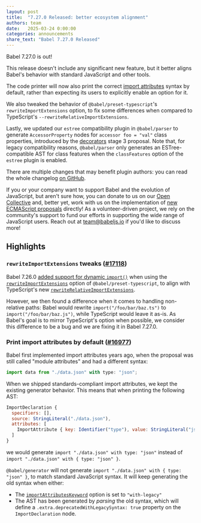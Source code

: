 ```yaml
---
layout: post
title:  "7.27.0 Released: better ecosystem alignment"
authors: team
date:   2025-03-24 0:00:00
categories: announcements
share_text: "Babel 7.27.0 Released"
---
```


Babel 7.27.0 is out!

This release doesn't include any significant new feature, but it better aligns Babel's behavior with standard JavaScript and other tools.

The code printer will now also print the correct [import attributes](https://developer.mozilla.org/en-US/docs/Web/JavaScript/Reference/Statements/import/with) syntax by default, rather than expecting its users to explicitly enable an option for it.

We also tweaked the behavior of `@babel/preset-typescript`'s `rewriteImportExtensions` option, to fix some differences when compared to TypeScript's `--rewriteRelativeImportExtensions`.

Lastly, we updated our `estree` compatibility plugin in `@babel/parser` to generate `AccessorProperty` nodes for `accessor foo = "val"` class properties, introduced by the [decorators](https://github.com/tc39/proposal-decorators) stage 3 proposal. Note that, for legacy compatibility reasons, `@babel/parser` only generates an ESTree-compatible AST for class features when the `classFeatures` option of the `estree` plugin is enabled.

There are multiple changes that may benefit plugin authors: you can read the whole changelog [on GitHub](https://github.com/babel/babel/releases/tag/v7.26.0).

<!-- truncate -->

If you or your company want to support Babel and the evolution of JavaScript, but aren't sure how, you can donate to us on our [Open Collective](https://github.com/babel/babel?sponsor=1) and, better yet, work with us on the implementation of [new ECMAScript proposals](https://github.com/babel/proposals) directly! As a volunteer-driven project, we rely on the community's support to fund our efforts in supporting the wide range of JavaScript users. Reach out at [team@babeljs.io](mailto:team@babeljs.io) if you'd like to discuss more!

## Highlights

### `rewriteImportExtensions` tweaks ([#17118](https://github.com/babel/babel/pull/17118))

Babel 7.26.0 [added support for dynamic `import()`](https://babeljs.io/blog/2024/10/25/7.26.0) when using the [`rewriteImportExtensions`](https://babeljs.io/docs/babel-preset-typescript#rewriteimportextensions) option of `@babel/preset-typescript`, to align with TypeScript's new [`rewriteRelativeImportExtensions`](https://devblogs.microsoft.com/typescript/announcing-typescript-5-7/#path-rewriting-for-relative-paths).

However, we then found a difference when it comes to handling non-relative paths: Babel would rewrite `import("/foo/bar/baz.ts")` to `import("/foo/bar/baz.js")`, while TypeScript would leave it as-is. As Babel's goal is to mirror TypeScript's option when possible, we consider this difference to be a bug and we are fixing it in Babel 7.27.0.

### Print import attributes by default ([#16977](https://github.com/babel/babel/pull/16977))

Babel first implemented import attributes years ago, when the proposal was still called "module attributes" and had a different syntax:
```javascript
import data from "./data.json" with type: "json";
```

When we shipped standards-compliant import attributes, we kept the existing generator behavior. This means that when printing the following AST:
```js
ImportDeclaration {
  specifiers: [],
  source: StringLiteral("./data.json"),
  attributes: [
    ImportAttribute { key: Identifier("type"), value: StringLiteral("json") }
  ]
}
```
we would generate `import "./data.json" with type: "json"` instead of `import "./data.json" with { type: "json" }`.

`@babel/generator` will not generate `import "./data.json" with { type: "json" }`, to match standard JavaScript syntax. It will keep generating the old syntax when either:
- The [`importAttributesKeyword`](https://babeljs.io/docs/babel-generator#options) option is set to `"with-legacy"`
- The AST has been generated by _parsing_ the old syntax, which will define a `.extra.deprecatedWithLegacySyntax: true` property on the `ImportDeclaration` node.
